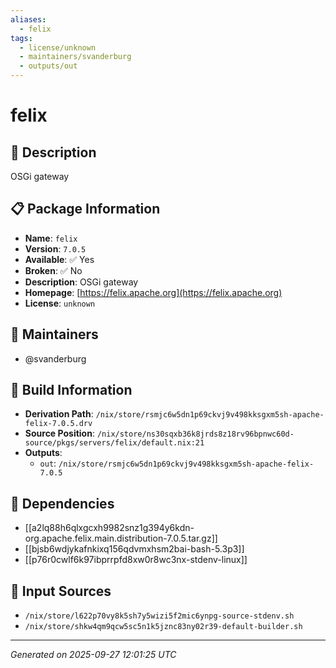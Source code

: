 ```yaml
---
aliases:
  - felix
tags:
  - license/unknown
  - maintainers/svanderburg
  - outputs/out
---
```


# felix

## 📝 Description

OSGi gateway

## 📋 Package Information

- **Name**: `felix`
- **Version**: `7.0.5`
- **Available**: ✅ Yes
- **Broken**: ✅ No
- **Description**: OSGi gateway
- **Homepage**: [https://felix.apache.org](https://felix.apache.org)
- **License**: `unknown`
## 👥 Maintainers

- @svanderburg


## 🔧 Build Information

- **Derivation Path**: `/nix/store/rsmjc6w5dn1p69ckvj9v498kksgxm5sh-apache-felix-7.0.5.drv`
- **Source Position**: `/nix/store/ns30sqxb36k8jrds8z18rv96bpnwc60d-source/pkgs/servers/felix/default.nix:21`
- **Outputs**:
  - `out`:  `/nix/store/rsmjc6w5dn1p69ckvj9v498kksgxm5sh-apache-felix-7.0.5`

## 🔗 Dependencies

- [[a2lq88h6qlxgcxh9982snz1g394y6kdn-org.apache.felix.main.distribution-7.0.5.tar.gz]]
- [[bjsb6wdjykafnkixq156qdvmxhsm2bai-bash-5.3p3]]
- [[p76r0cwlf6k97ibprrpfd8xw0r8wc3nx-stdenv-linux]]

## 📁 Input Sources

- `/nix/store/l622p70vy8k5sh7y5wizi5f2mic6ynpg-source-stdenv.sh`
- `/nix/store/shkw4qm9qcw5sc5n1k5jznc83ny02r39-default-builder.sh`

---
*Generated on 2025-09-27 12:01:25 UTC*
